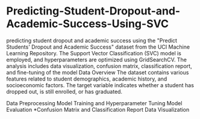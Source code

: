 # Predicting-Student-Dropout-and-Academic-Success-Using-SVC
predicting student dropout and academic success using the "Predict Students' Dropout and Academic Success" dataset from the UCI Machine Learning Repository. The Support Vector Classification (SVC) model is employed, and hyperparameters are optimized using GridSearchCV. The analysis includes data visualization, confusion matrix, classification report, and fine-tuning of the model
Data Overview
The dataset contains various features related to student demographics, academic history, and socioeconomic factors. The target variable indicates whether a student has dropped out, is still enrolled, or has graduated.

Data Preprocessing
Model Training and Hyperparameter Tuning
Model Evaluation
  *Confusion Matrix and Classification Report
Data Visualization
